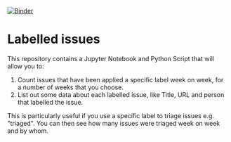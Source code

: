 [![Binder](https://mybinder.org/badge_logo.svg)](https://mybinder.org/v2/gh/plopcas/labelled-issues-jupyter/main?labpath=notebooks%2Flabelled-issues.ipynb)

# Labelled issues

This repository contains a Jupyter Notebook and Python Script that will allow you to:

1. Count issues that have been applied a specific label week on week, for a number of weeks that you choose.
2. List out some data about each labelled issue, like Title, URL and person that labelled the issue.

This is particularly useful if you use a specific label to triage issues e.g. "triaged". You can then see how many issues were triaged week on week and by whom.
